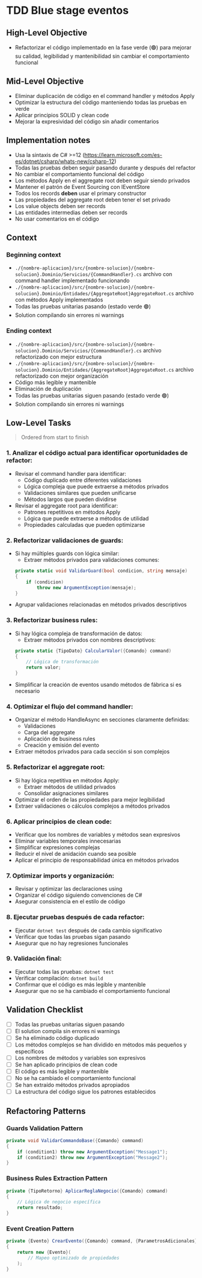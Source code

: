 # TDD Blue stage eventos

## High-Level Objective

- Refactorizar el código implementado en la fase verde (🟢) para mejorar su calidad, legibilidad y mantenibilidad sin cambiar el comportamiento funcional

## Mid-Level Objective

- Eliminar duplicación de código en el command handler y métodos Apply
- Optimizar la estructura del código manteniendo todas las pruebas en verde
- Aplicar principios SOLID y clean code
- Mejorar la expresividad del código sin añadir comentarios

## Implementation notes

- Usa la sintaxis de C# >=12 (https://learn.microsoft.com/es-es/dotnet/csharp/whats-new/csharp-12)
- Todas las pruebas deben seguir pasando durante y después del refactor
- No cambiar el comportamiento funcional del código
- Los métodos Apply en el aggregate root deben seguir siendo privados
- Mantener el patrón de Event Sourcing con IEventStore
- Todos los records **deben** usar el primary constructor
- Las propiedades del aggregate root deben tener el set privado
- Los value objects deben ser records
- Las entidades intermedias deben ser records
- No usar comentarios en el código

## Context

### Beginning context

- `./{nombre-aplicacion}/src/{nombre-solucion}/{nombre-solucion}.Dominio/Servicios/{CommandHandler}.cs` archivo con command handler implementado funcionando
- `./{nombre-aplicacion}/src/{nombre-solucion}/{nombre-solucion}.Dominio/Entidades/{AggregateRoot}AggregateRoot.cs` archivo con métodos Apply implementados
- Todas las pruebas unitarias pasando (estado verde 🟢)
- Solution compilando sin errores ni warnings

### Ending context

- `./{nombre-aplicacion}/src/{nombre-solucion}/{nombre-solucion}.Dominio/Servicios/{CommandHandler}.cs` archivo refactorizado con mejor estructura
- `./{nombre-aplicacion}/src/{nombre-solucion}/{nombre-solucion}.Dominio/Entidades/{AggregateRoot}AggregateRoot.cs` archivo refactorizado con mejor organización
- Código más legible y mantenible
- Eliminación de duplicación
- Todas las pruebas unitarias siguen pasando (estado verde 🟢)
- Solution compilando sin errores ni warnings

## Low-Level Tasks
> Ordered from start to finish

### 1. Analizar el código actual para identificar oportunidades de refactor:

- Revisar el command handler para identificar:
  - Código duplicado entre diferentes validaciones
  - Lógica compleja que puede extraerse a métodos privados
  - Validaciones similares que pueden unificarse
  - Métodos largos que pueden dividirse
- Revisar el aggregate root para identificar:
  - Patrones repetitivos en métodos Apply
  - Lógica que puede extraerse a métodos de utilidad
  - Propiedades calculadas que pueden optimizarse

### 2. Refactorizar validaciones de guards:

- Si hay múltiples guards con lógica similar:
  - Extraer métodos privados para validaciones comunes:
  ```c#
  private static void ValidarGuard(bool condicion, string mensaje)
  {
      if (condicion)
          throw new ArgumentException(mensaje);
  }
  ```
- Agrupar validaciones relacionadas en métodos privados descriptivos

### 3. Refactorizar business rules:

- Si hay lógica compleja de transformación de datos:
  - Extraer métodos privados con nombres descriptivos:
  ```c#
  private static {TipoDato} CalcularValor({Comando} command)
  {
      // Lógica de transformación
      return valor;
  }
  ```
- Simplificar la creación de eventos usando métodos de fábrica si es necesario

### 4. Optimizar el flujo del command handler:

- Organizar el método HandleAsync en secciones claramente definidas:
  - Validaciones
  - Carga del aggregate
  - Aplicación de business rules
  - Creación y emisión del evento
- Extraer métodos privados para cada sección si son complejos

### 5. Refactorizar el aggregate root:

- Si hay lógica repetitiva en métodos Apply:
  - Extraer métodos de utilidad privados
  - Consolidar asignaciones similares
- Optimizar el orden de las propiedades para mejor legibilidad
- Extraer validaciones o cálculos complejos a métodos privados

### 6. Aplicar principios de clean code:

- Verificar que los nombres de variables y métodos sean expresivos
- Eliminar variables temporales innecesarias
- Simplificar expresiones complejas
- Reducir el nivel de anidación cuando sea posible
- Aplicar el principio de responsabilidad única en métodos privados

### 7. Optimizar imports y organización:

- Revisar y optimizar las declaraciones using
- Organizar el código siguiendo convenciones de C#
- Asegurar consistencia en el estilo de código

### 8. Ejecutar pruebas después de cada refactor:

- Ejecutar `dotnet test` después de cada cambio significativo
- Verificar que todas las pruebas sigan pasando
- Asegurar que no hay regresiones funcionales

### 9. Validación final:

- Ejecutar todas las pruebas: `dotnet test`
- Verificar compilación: `dotnet build`
- Confirmar que el código es más legible y mantenible
- Asegurar que no se ha cambiado el comportamiento funcional

## Validation Checklist

- [ ] Todas las pruebas unitarias siguen pasando
- [ ] El solution compila sin errores ni warnings
- [ ] Se ha eliminado código duplicado
- [ ] Los métodos complejos se han dividido en métodos más pequeños y específicos
- [ ] Los nombres de métodos y variables son expresivos
- [ ] Se han aplicado principios de clean code
- [ ] El código es más legible y mantenible
- [ ] No se ha cambiado el comportamiento funcional
- [ ] Se han extraído métodos privados apropiados
- [ ] La estructura del código sigue los patrones establecidos

## Refactoring Patterns

### Guards Validation Pattern
```c#
private void ValidarCommandoBase({Comando} command)
{
    if (condition1) throw new ArgumentException("Message1");
    if (condition2) throw new ArgumentException("Message2");
}
```

### Business Rules Extraction Pattern
```c#
private {TipoRetorno} AplicarReglaNegocio({Comando} command)
{
    // Lógica de negocio específica
    return resultado;
}
```

### Event Creation Pattern
```c#
private {Evento} CrearEvento({Comando} command, {ParametrosAdicionales} params)
{
    return new {Evento}(
        // Mapeo optimizado de propiedades
    );
}
```